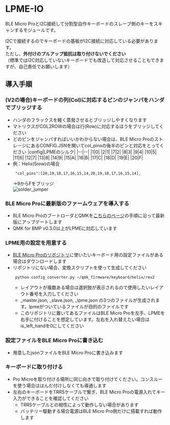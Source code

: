 # LPME-IO

BLE Micro ProとI2C接続して分割型自作キーボードのスレーブ側のキーをスキャンするモジュールです。

I2Cで接続するのでキーボードの基板がI2C接続に対応している必要があります。  
ただし、**外付けのプルアップ抵抗は取り付けないでください**  
（標準ではI2C対応していないキーボードでも改造して対応させることもできますが、自己責任でお願いします）


## 導入手順
### (V2の場合)キーボードの列(Col)に対応するピンのジャンパをハンダでブリッジする
  - ハンダのフラックスを軽く蒸発させるとブリッジしやすくなります
  - マトリクスがCOL2ROWの場合は行(Row)に対応するほうをブリッジしてください
  - どのピンをジャンパすればいいかわからない場合は、BLE Micro ProのストレージにあるCONFIG.JSNを開いてcol_pinsの後半のピンと対応をとってください
    |config|LPMEのシルク|
    |--|--|
    |1|0|
    |2|1|
    |7|2|
    |8|3|
    |9|4|
    |10|5|
    |11|6|
    |12|7|
    |13|8|
    |14|9|
    |15|A|
    |16|B|
    |17|C|
    |18|D|
    |19|E|
    |20|F|
  - 例：Helix(5row)の場合
       ```
        "col_pins":[20,19,18,17,16,15,14,20,19,18,17,16,15,14],
       ```  
       →9からFをブリッジ  
  ![solder_jumper](https://user-images.githubusercontent.com/43873124/97097560-fa0ccf80-16b4-11eb-996f-f2cc81ac0c04.jpg)

  
 
### BLE Micro Proに最新版のファームウェアを導入する
 - BLE Micro ProのブートローダとQMKを[こちらのページ](https://github.com/sekigon-gonnoc/BLE-Micro-Pro/blob/master/AboutDefaultFirmware/doc/getting_start.md)の手順に沿って最新版にアップデートします
 - QMK for BMP v0.3.0以上がLPMEに対応しています

### LPME用の設定を用意する
 - [BLE Micro Proのリポジトリ](https://github.com/sekigon-gonnoc/BLE-Micro-Pro/tree/master/AboutDefaultFirmware/keyboards)に使いたいキーボード用の設定ファイルがある場合はダウンロードします
 - リポジトリにない場合、変換スクリプトを使って生成してください
   ```
    python config_converter.py ~/qmk_firmware/keyboard/helix/rev2
   ```
    - レイアウトが複数ある場合は選択肢が表示されるので使用したいレイアウト番号を入力してください  
    - _master.json, _slave.json, _lpme.json の3つのファイルが生成されます。lpmeがついているファイルが目的のファイルです
    - このリポジトリに置いてあるファイルはBLE Micro Proを左手、LPMEを右手に付けることを想定しています。左右を入れ替えたい場合はis_left_handを0にしてください
 
### 設定ファイルをBLE Micro Proに書き込む
 - 用意したjsonファイルをBLE Micro Proに書き込みます

### キーボードに取り付ける
 - Pro Microを取り付ける場所に同じ向きで取り付けてください。コンスルーを使う場合ははんだ付けしなくても導通します
 - 左右のキーボードをTRRSケーブルで繋ぎ、BLE Micro Proの電源入れてキー入力ができることを確認してください
   - TRRSケーブルとの相性によって動作しない場合があります
   - バッテリー駆動する場合電源はBLE Micro Pro側だけに搭載すれば動作します
